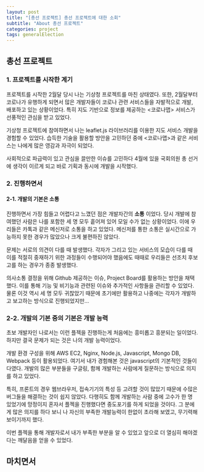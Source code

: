 ```yaml
---
layout: post
title: "[총선 프로젝트] 총선 프로젝트에 대한 소회"
subtitle: "About 총선 프로젝트"
categories: project
tags: generalElection
---
```


## 총선 프로젝트

### 1. 프로젝트를 시작한 계기

프로젝트를 시작한 2월달 당시 나는 기상청 프로젝트를 마친 상태였다. 또한, 2월달부터 코로나가 유행하게 되면서 많은 개발자들이 코로나 관련 서비스들을 자발적으로 개발, 배포하고 있는 상황이었다. 특히 지도 기반으로 정보를 제공하는 <코로나맵> 서비스가 선풍적인 관심을 받고 있었다.

기상청 프로젝트에 참여하면서 나는 leaflet.js 라이브러리를 이용한 지도 서비스 개발을 경험할 수 있었다. 습득한 기술을 활용할 방안을 고민하던 중에 <코로나맵>과 같은 서비스는 나에게 많은 영감과 자극이 되었다.

사회적으로 파급력이 있고 관심을 끌만한 이슈를 고민하다 4월에 있을 국회의원 총 선거에 생각이 이르게 되고 바로 기획과 동시에 개발을 시작했다.

### 2. 진행하면서

#### 2-1. 개발의 기본은 소통

진행하면서 가장 힘들고 어렵다고 느꼈던 점은 개발자간의 **소통** 이었다. 당시 개발에 참여했던 사람은 나를 포함한 세 명 모두 흩어져 있어 모일 수가 없는 상황이었다. 이에 우리들은 카톡과 같은 메신저로 소통을 하고 있었다. 메신저를 통한 소통은 실시간으로 가능하지 못한 경우가 많았으나 크게 불편하진 않았다.

문제는 서로의 의견이 다를 때 발생했다. 각자가 그리고 있는 서비스의 모습이 다를 때 이를 적절히 중재하기 위한 과정들이 수행되어야 했음에도 때때로 우리들은 선조치 후보고를 하는 경우가 종종 발생했다.

의사소통 결정을 위해 Github 제공하는 이슈, Project Board를 활용하는 방안을 채택했다. 이를 통해 기능 및 비기능과 관련된 이슈와 추가적인 사항들을 관리할 수 있었다. 물론 이것 역시 세 명 모두 귀찮았기 때문에 초기에만 활용하고 나중에는 각자가 개발하고 보고하는 방식으로 진행되었지만...

### 2-2. 개발의 기본 중의 기본은 개발 능력

초보 개발자인 나로서는 이런 플젝을 진행하는게 처음에는 흥미롭고 흥분되는 일이었다. 하지만 결국 문제가 되는 것은 나의 개발 능력이었다.

개발 환경 구성을 위해 AWS EC2, Nginx, Node.js, Javascript, Mongo DB, Webpack 등이 활용되었다. 여기서 내가 경험해본 것은 javascript의 기본적인 것들이 다였다. 개발의 많은 부분들을 구글링, 함께 개발하는 사람에게 질문하는 방식으로 의지를 하고 있었다.

특히, 프론트의 경우 웹브라우저, 접속기기의 특성 등 고려할 것이 많았기 때문에 수많은 버그들을 해결하는 것이 쉽지 않았다.
다행히도 함께 개발하는 사람 중에 고수가 한 명 있었기에 망정이지 혼자서 플젝을 진행했다면 중도포기를 하게 되었을 것이다. 그 분에게 많은 의지를 하다 보니 나 자신의 부족한 개발능력이 한없이 초라해 보였고, 무기력해보이기까지 했다.

이번 플젝을 통해 개발자로서 내가 부족한 부분을 알 수 있었고 앞으로 더 열심히 해야겠다는 깨달음을 얻을 수 있었다.

## 마치면서
